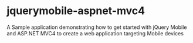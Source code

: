 jquerymobile-aspnet-mvc4
========================

A Sample application demonstrating how to get started with jQuery Mobile and ASP.NET MVC4 to create a web application targeting Mobile devices